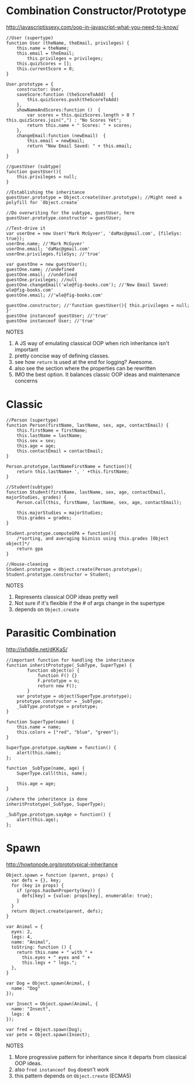 # Combination Constructor/Prototype
http://javascriptissexy.com/oop-in-javascript-what-you-need-to-know/

	//User (supertype)
	function User (theName, theEmail, privileges) {
	    this.name = theName;
	    this.email = theEmail;
			this.privileges = privileges;
	    this.quizScores = [];
	    this.currentScore = 0;
	}
	
	User.prototype = {
	    constructor: User,
	    saveScore:function (theScoreToAdd)  {
	        this.quizScores.push(theScoreToAdd)
	    },
	    showNameAndScores:function ()  {
	        var scores = this.quizScores.length > 0 ? this.quizScores.join(",") : "No Scores Yet";
	        return this.name + " Scores: " + scores;
	    },
	    changeEmail:function (newEmail)  {
	        this.email = newEmail;
	        return "New Email Saved: " + this.email;
	    }
	}

	//guestUser (subtype)
	function guestUser(){
		this.privileges = null;
	}

	//Establishing the inheritance
	guestUser.prototype = Object.create(User.prototype); //Might need a polyfill for `Object.create`

	//Do overwriting for the subtype, guestUser, here
	guestUser.prototype.constructor = guestUser;

	//Test-drive it
	var userOne = new User('Mark McGyver', 'daMac@gmail.com', {fileSys: true});
	userOne.name; //'Mark McGyver'
	userOne.email; 'daMac@gmail.com'
	userOne.privileges.fileSys; //'true'
	
	var guestOne = new guestUser();
	guestOne.name; //undefined
	guestOne.email; //undefined
	guestOne.privileges; //null
	guestOne.changeEmail('wle@fig-books.com'); //'New Email Saved: wle@fig-books.com'
	guestOne.email; //'wle@fig-books.com'
	
	guestOne.constructor; //'function guestUser(){ this.privileges = null; }'
	guestOne instanceof guestUser; //'true'
	guestOne instanceof User; //'true'

NOTES
1) A JS way of emulating classical OOP when rich inheritance isn't important
2) pretty concise way of defining classes.
3) see how `return` is used at the end for logging? Awesome.
4) also see the section where the properties can be rewritten
5) IMO the best option. It balances classic OOP ideas and maintenance concerns


# Classic

	//Person (supertype)
	function Person(firstName, lastName, sex, age, contactEmail) {
		this.firstName = firstName;
		this.lastName = lastName;
		this.sex = sex;
		this.age = age;
		this.contactEmail = contactEmail;
	}
	
	Person.prototype.lastNameFirstName = function(){
		return this.lastName+ ', ' +this.firstName;
	}

	//Student(subtype)
	function Student(firstName, lastName, sex, age, contactEmail, majorStudies, grades) {
		Person.call(this, firstName, lastName, sex, age, contactEmail);
		
		this.majorStudies = majorStudies;
		this.grades = grades;
	}
	
	Student.prototype.computeGPA = function(){
		/*sorting, and averaging bizniss using this.grades [Object object]*/
		return gpa
	}

	//House-cleaning
	Student.prototype = Object.create(Person.prototype);
	Student.prototype.constructor = Student;

NOTES
1) Represents classical OOP ideas pretty well
2) Not sure if it's flexible if the # of args change in the supertype
2) depends on `Object.create`


# Parasitic Combination
http://jsfiddle.net/dKKaS/

	//important function for handling the inheritance
	function inheritPrototype(_SubType, SuperType) {
			function object(o) {
			    function F() {}
			    F.prototype = o;
			    return new F();
			}
	    var prototype = object(SuperType.prototype); 
	    prototype.constructor = _SubType; 
	    _SubType.prototype = prototype; 
	}

	function SuperType(name) {
	    this.name = name;
	    this.colors = ["red", "blue", "green"];
	}

	SuperType.prototype.sayName = function() {
	    alert(this.name);
	};

	function _SubType(name, age) {
	    SuperType.call(this, name);

	    this.age = age;
	}

	//where the inheritence is done
	inheritPrototype(_SubType, SuperType);

	_SubType.prototype.sayAge = function() {
	    alert(this.age);
	};


# Spawn
http://howtonode.org/prototypical-inheritance

	Object.spawn = function (parent, props) {
	  var defs = {}, key;
	  for (key in props) {
	    if (props.hasOwnProperty(key)) {
	      defs[key] = {value: props[key], enumerable: true};
	    }
	  }
	  return Object.create(parent, defs);
	}

	var Animal = {
	  eyes: 2,
	  legs: 4,
	  name: "Animal",
	  toString: function () {
	    return this.name + " with " +
	      this.eyes + " eyes and " +
	      this.legs + " legs.";
	  },
	}

	var Dog = Object.spawn(Animal, {
	  name: "Dog"
	});

	var Insect = Object.spawn(Animal, {
	  name: "Insect",
	  legs: 6
	});

	var fred = Object.spawn(Dog);
	var pete = Object.spawn(Insect);


NOTES
1) More progressive pattern for inheritance since it departs from classical OOP ideas.
2) also `fred instanceof Dog` doesn't work
3) this pattern depends on `Object.create` (ECMA5)